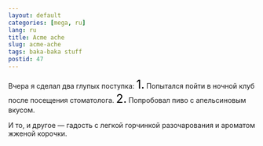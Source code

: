```yaml
---
layout: default
categories: [mega, ru]
lang: ru
title: Acme ache
slug: acme-ache
tags: baka-baka stuff 
postid: 47
---
```

Вчера я сделал два глупых поступка:
<span style="font-size: 24px; color: #000;">1.</span> Попытался пойти в ночной клуб после посещения стоматолога.
<span style="font-size: 24px; color: #000;">2.</span> Попробовал пиво с апельсиновым вкусом.

И то, и другое — гадость с легкой горчинкой разочарования и ароматом жженой корочки.
